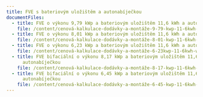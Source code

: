 ```yaml
---
title: FVE s bateriovým uložištěm a autonabíječkou
documentFiles:
  - title: FVE o výkonu 9,79 kWp a bateriovým uložištěm 11,6 kWh a autonabíječkou
    file: /content/cenová-kalkulace-dodávky-a-montáže-9-79-kwp-11-6kwh-wallbox-leden-2024.pdf
  - title: FVE o výkonu 8,01 kWp a bateriovým uložištěm 11,6 kWh a autonabíječkou
    file: /content/cenová-kalkulace-dodávky-a-montáže-8-01-kwp-11-6kwh-wallbox-leden-2024.pdf
  - title: FVE o výkonu 6,23 kWp a bateriovým uložištěm 11,6 kWh a autonabíječkou
    file: /content/cenová-kalkulace-dodávky-a-montáže-6-23kwp-11-6kwh-wallbox-leden-2024.pdf
  - title: FVE bifaciální o výkonu 8,17 kWp a bateriovým uložištěm 11,6 kWh a
      autonabíječkou
    file: /content/cenová-kalkulace-dodávky-a-montáže-8-17-kwp-11-6kwh-wallbox-leden-2024.pdf
  - title: FVE bifaciální o výkonu 6,45 kWp a bateriovým uložištěm 11,6 kWh a
      autonabíječkou
    file: /content/cenová-kalkulace-dodávky-a-montáže-6-45-kwp-11-6kwh-wallbox-leden-2024.pdf
---
```

